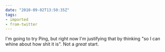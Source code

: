 ```yaml
---
date: "2010-09-02T13:50:35Z"
tags:
- imported
- from-twitter
---
```

I'm going to try Ping, but right now I'm justifying that by thinking "so I can whine about how shit it is". Not a *great* start.
